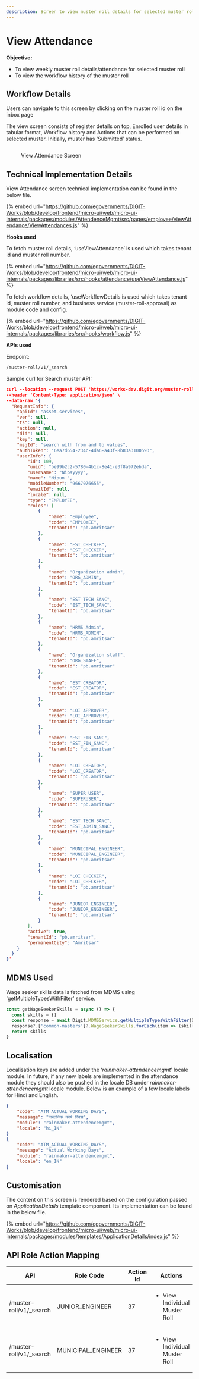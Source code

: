 ```yaml
---
description: Screen to view muster roll details for selected muster roll.
---
```


# View Attendance

**Objective:**

* To view weekly muster roll details/attendance for selected muster roll
* To view the workflow history of the muster roll

## Workflow Details

Users can navigate to this screen by clicking on the muster roll id on the inbox page

The view screen consists of register details on top, Enrolled user details in tabular format, Workflow history and Actions that can be performed on selected muster. Initially, muster has ‘Submitted’ status.

<figure><img src="../../../../../../../.gitbook/assets/Attendance_View_With_Actions.png" alt=""><figcaption><p>View Attendance Screen</p></figcaption></figure>

## Technical Implementation Details

View Attendance screen technical implementation can be found in the below file.&#x20;

{% embed url="https://github.com/egovernments/DIGIT-Works/blob/develop/frontend/micro-ui/web/micro-ui-internals/packages/modules/AttendenceMgmt/src/pages/employee/viewAttendance/ViewAttendances.js" %}

**Hooks used**

To fetch muster roll details, ‘useViewAttendance’ is used which takes tenant id and muster roll number.                                                                                          &#x20;

{% embed url="https://github.com/egovernments/DIGIT-Works/blob/develop/frontend/micro-ui/web/micro-ui-internals/packages/libraries/src/hooks/attendance/useViewAttendance.js" %}

To fetch workflow details, ‘useWorkflowDetails is used which takes tenant id, muster roll number, and business service (muster-roll-approval) as module code and config. &#x20;

{% embed url="https://github.com/egovernments/DIGIT-Works/blob/develop/frontend/micro-ui/web/micro-ui-internals/packages/libraries/src/hooks/workflow.js" %}

&#x20;                                                                              &#x20;

**APIs used**

Endpoint:

```markup
/muster-roll/v1/_search
```

Sample curl for Search muster API:

```json
curl --location --request POST 'https://works-dev.digit.org/muster-roll/v1/_search?tenantId=pb.amritsar&musterRollNumber=MR/2022-23/01/24/000356' \
--header 'Content-Type: application/json' \
--data-raw '{
  "RequestInfo": {
    "apiId": "asset-services",
    "ver": null,
    "ts": null,
    "action": null,
    "did": null,
    "key": null,
    "msgId": "search with from and to values",
    "authToken": "6ea7d654-234c-4da6-a43f-8b83a3100593",
    "userInfo": {
        "id": 109,
        "uuid": "be99b2c2-5780-4b1c-8e41-e3f8a972ebda",
        "userName": "Nipsyyyy",
        "name": "Nipun ",
        "mobileNumber": "9667076655",
        "emailId": null,
        "locale": null,
        "type": "EMPLOYEE",
        "roles": [
            {
                "name": "Employee",
                "code": "EMPLOYEE",
                "tenantId": "pb.amritsar"
            },
            {
                "name": "EST_CHECKER",
                "code": "EST_CHECKER",
                "tenantId": "pb.amritsar"
            },
            {
                "name": "Organization admin",
                "code": "ORG_ADMIN",
                "tenantId": "pb.amritsar"
            },
            {
                "name": "EST TECH SANC",
                "code": "EST_TECH_SANC",
                "tenantId": "pb.amritsar"
            },
            {
                "name": "HRMS Admin",
                "code": "HRMS_ADMIN",
                "tenantId": "pb.amritsar"
            },
            {
                "name": "Organization staff",
                "code": "ORG_STAFF",
                "tenantId": "pb.amritsar"
            },
            {
                "name": "EST CREATOR",
                "code": "EST_CREATOR",
                "tenantId": "pb.amritsar"
            },
            {
                "name": "LOI APPROVER",
                "code": "LOI_APPROVER",
                "tenantId": "pb.amritsar"
            },
            {
                "name": "EST FIN SANC",
                "code": "EST_FIN_SANC",
                "tenantId": "pb.amritsar"
            },
            {
                "name": "LOI CREATOR",
                "code": "LOI_CREATOR",
                "tenantId": "pb.amritsar"
            },
            {
                "name": "SUPER USER",
                "code": "SUPERUSER",
                "tenantId": "pb.amritsar"
            },
            {
                "name": "EST TECH SANC",
                "code": "EST_ADMIN_SANC",
                "tenantId": "pb.amritsar"
            },
            {
                "name": "MUNICIPAL ENGINEER",
                "code": "MUNICIPAL_ENGINEER",
                "tenantId": "pb.amritsar"
            },
            {
                "name": "LOI CHECKER",
                "code": "LOI_CHECKER",
                "tenantId": "pb.amritsar"
            },
            {
                "name": "JUNIOR ENGINEER",
                "code": "JUNIOR_ENGINEER",
                "tenantId": "pb.amritsar"
            }
        ],
        "active": true,
        "tenantId": "pb.amritsar",
        "permanentCity": "Amritsar"
    }
  }
}'
```

## MDMS Used

Wage seeker skills data is fetched from MDMS using 'getMultipleTypesWithFilter' service.

```javascript
const getWageSeekerSkills = async () => {
  const skills = {}
  const response = await Digit.MDMSService.getMultipleTypesWithFilter(Digit.ULBService.getStateId(), "common-masters", [{"name": "WageSeekerSkills"}])
  response?.['common-masters']?.WageSeekerSkills.forEach(item => (skills[item.code] = item))
  return skills
}

```

## Localisation

Localisation keys are added under the ‘_rainmaker-attendencemgmt_’ locale module. In future, if any new labels are implemented in the attendance module they should also be pushed in the locale DB under _rainmaker-attendencemgmt_ locale module. Below is an example of a few locale labels for Hindi and English.

```json
{
    "code": "ATM_ACTUAL_WORKING_DAYS",
    "message": "वास्तविक कार्य दिवस",
    "module": "rainmaker-attendencemgmt",
    "locale": "hi_IN"
}
{
    "code": "ATM_ACTUAL_WORKING_DAYS",
    "message": "Actual Working Days",
    "module": "rainmaker-attendencemgmt",
    "locale": "en_IN"
}

```

## Customisation

The content on this screen is rendered based on the configuration passed on _ApplicationDetails_ template component. Its implementation can be found in the below file.                              &#x20;

{% embed url="https://github.com/egovernments/DIGIT-Works/blob/develop/frontend/micro-ui/web/micro-ui-internals/packages/modules/templates/ApplicationDetails/index.js" %}

## API Role Action Mapping

<table><thead><tr><th width="208">API</th><th width="201">Role Code</th><th width="115" data-type="number">Action Id</th><th width="179">Actions</th></tr></thead><tbody><tr><td>/muster-roll/v1/_search</td><td>JUNIOR_ENGINEER</td><td>37</td><td><ul><li>View Individual Muster Roll</li></ul></td></tr><tr><td>/muster-roll/v1/_search</td><td>MUNICIPAL_ENGINEER</td><td>37</td><td><ul><li>View Individual Muster Roll</li></ul></td></tr></tbody></table>
